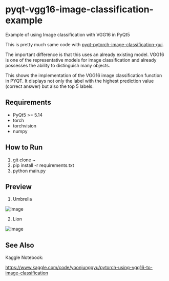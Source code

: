 # pyqt-vgg16-image-classification-example
Example of using Image classification with VGG16 in PyQt5

This is pretty much same code with <a href="https://github.com/yjg30737/pyqt-pytorch-image-classification-gui.git">pyqt-pytorch-image-classification-gui</a>.

The important difference is that this uses an already existing model. VGG16 is one of the representative models for image classification and already possesses the ability to distinguish many objects.

This shows the implementation of the VGG16 image classification function in PYQT. It displays not only the label with the highest prediction value (correct answer) but also the top 5 labels.

## Requirements
* PyQt5 >= 5.14
* torch
* torchvision
* numpy

## How to Run
1. git clone ~
2. pip install -r requirements.txt
3. python main.py

## Preview
1. Umbrella

![image](https://github.com/yjg30737/pyqt-vgg16-image-classification-example/assets/55078043/9dd6eb47-767d-4633-acb8-c307d9736733)

2. Lion

![image](https://github.com/yjg30737/pyqt-vgg16-image-classification-example/assets/55078043/4a57ea57-6e6b-4f28-9f3f-f48a8fa903f4)

## See Also

Kaggle Notebook:

https://www.kaggle.com/code/yoonjunggyu/pytorch-using-vgg16-to-image-classification
